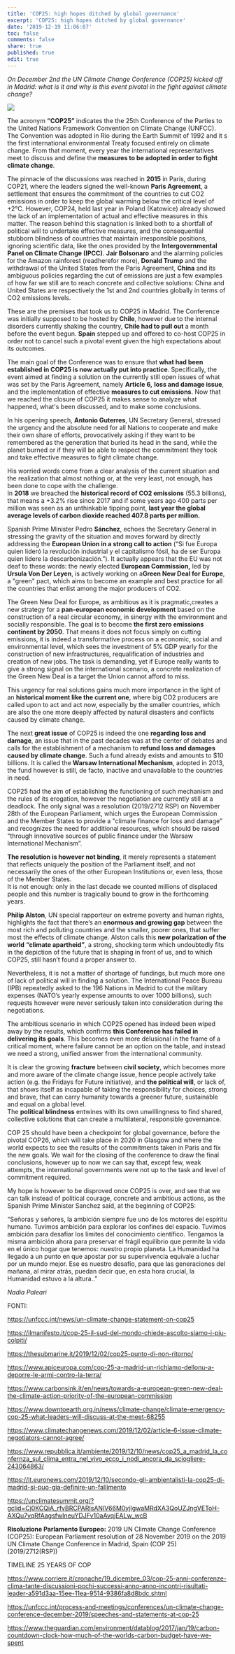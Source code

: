 ```yaml
---
title: 'COP25: high hopes ditched by global governance'
excerpt: 'COP25: high hopes ditched by global governance'
date: '2019-12-19 11:06:07'
toc: false
comments: false
share: true
published: true
edit: true
---
```

*On December 2nd the UN Climate Change Conference (COP25) kicked off in Madrid: what is it and why is this event pivotal in the fight against climate change?*

![](/assets/images/cop25madrid.jpg)

The acronym **“COP25”** indicates the the 25th Conference of the Parties to the United Nations Framework Convention on Climate Change (UNFCC). The Convention was adopted in Rio during the Earth Summit of 1992 and it s the first international environmental Treaty focused entirely on climate change. From that moment, every year the international representatives meet to discuss and define the **measures to be adopted in order to fight climate change**.

The pinnacle of the discussions was reached in **2015** in Paris, during COP21, where the leaders signed the well-known **Paris Agreement**, a settlement that ensures the commitment of the countries to cut CO2 emissions in order to keep the global warming below the critical level of +2°C. However, COP24, held last year in Poland (Katowice) already showed the lack of an implementation of actual and effective measures in this matter. The reason behind this stagnation is linked both to a shortfall of political will to undertake effective measures, and the consequential stubborn blindness of countries that maintain irresponsible positions, ignoring scientific data, like the ones provided by the **Intergovernmental Panel on Climate Change (IPCC)**. **Jair Bolsonaro** and the alarming policies for the Amazon rainforest​ (read​herefor more), **Donald Trump** and the withdrawal of the United States from the Paris Agreement, **China** and its ambiguous policies regarding the cut of emissions are just a few examples of how far we still are to reach concrete and collective solutions: China and United States are respectively the 1st and 2nd countries globally in terms of CO2 emissions levels.

These are the premises that took us to COP25 in Madrid. The Conference was initially supposed to be hosted by **Chile**, however due to the internal disorders currently shaking the country, **Chile had to pull out** a month before the event begun. **Spain** stepped up and offered to co-host COP25 in order not to cancel such a pivotal event given the high expectations about its outcomes.

The main goal of the Conference was to ensure that **what had been established in COP25 is now actually put into practice**. Specifically, the event aimed at finding a solution on the currently still open issues of what was set by the Paris Agreement, namely **Article 6,**​ **loss and damage issue**, and the implementation of effective **measures to cut emissions**. Now that we reached the closure of COP25 it makes sense to analyze what happened, what's been discussed, and to make some conclusions.

In his opening speech, **Antonio Guterres**, UN Secretary General, stressed the urgency and the absolute need for all Nations to cooperate and make their own share of efforts, provocatively asking if they want to be remembered as the generation that buried its head in the sand, while the planet burned or if they will be able to respect the commitment they took and take effective measures to fight climate change.

His worried words come from a clear analysis of the current situation and the realization that almost nothing or, at the very least, not enough, has been done to cope with the challenge.\
In **2018** we breached the **historical record of CO2 emissions** (55.3 billions), that means a +3.2% rise since 2017 and if some years ago 400 parts per million was seen as an unthinkable tipping point, **last year the global average levels of carbon dioxide reached 407.8 parts per million.**

Spanish Prime Minister Pedro **Sánchez**, echoes the Secretary General in stressing the gravity of the situation and moves forward by directly addressing the **European Union in a strong call to action** (“​Si fue Europa quien lideró la revolución industrial y el capitalismo fósil, ha de ser Europa quien lidere la descarbonización.”).​ It actually appears that the EU was not deaf to these words: the newly elected **European Commission,** led by **Ursula Von Der Leyen**, is actively working on a​ **Green New Deal for Europe**, a "green" pact, which aims to become an example and best practice for all the countries that enlist among the major producers of CO2.

The​ Green New Deal for Europe​, as ambitious as it is pragmatic​,​ creates a new strategy for a **pan-european economic development** based on the construction of a real circular economy, in sinergy with the environment and socially responsible. The goal is to become **the first zero emissions continent by 2050**. That means it does not focus simply on cutting emissions, it is indeed a transformative process on a economic, social and environmental level, which sees the investment of 5% GDP yearly for the construction of new infrastructures, requalification of industries and creation of new jobs. The task is demanding, yet if Europe really wants to give a strong signal on the international scenario, a concrete realization of the Green New Deal is a target the Union cannot afford to miss.

This urgency for real solutions gains much more importance in the light of an **historical moment like the current one**, where big CO2 producers are called upon to act and act now, especially by the smaller countries, which are also the one more deeply affected by natural disasters and conflicts caused by climate change.

The next **great issue** of COP25 is indeed the one **regarding ​loss and damage**, ​an issue that in the past decades was at the center of debates and calls for the establishment of a mechanism to **refund loss and damages caused by climate change**. Such a fund already exists and amounts to $10 billions. It is called the **Warsaw International Mechanism**, adopted in 2013, the fund however is still, de facto, inactive and unavailable to the countries in need.

COP25 had the aim of establishing the functioning of such mechanism and the rules of its erogation, however the negotiation are currently still at a deadlock. The only signal was a resolution (​2019/2712 RSP) on November 28th of the European Parliament, which urges the European Commission and the Member States to provide a "climate finance for loss and damage” and recognizes the need for additional resources, which should be raised “through innovative sources of public finance under the Warsaw International Mechanism”.

**The resolution is however not binding**, it merely represents a statement that reflects uniquely the position of the Parliament itself, and not necessarily the ones of the other European Institutions or, even less, those of the Member States.\
It is not enough: only in the last decade we counted millions of displaced people and this number is tragically bound to grow in the forthcoming years.

**Philip Alston**, UN special rapporteur on extreme poverty and human rights, highlights the fact that there’s an **enormous and growing gap** between the most rich and polluting countries and the smaller, poorer ones, that suffer most the effects of climate change. Alston calls this **new polarization of the world​** **“climate apartheid”​**, a strong, shocking term which undoubtedly fits in the depiction of the future that is shaping in front of us, and to which COP25, still hasn’t found a proper answer to.

Nevertheless, it is not a matter of shortage of fundings, but much more one of lack of political will in finding a solution. The International Peace Bureau (IPB) repeatedly asked to the 196 Nations in Madrid to cut the military expenses (NATO’s yearly expense amounts to over 1000 billions), such requests however were never seriously taken into consideration during the negotiations.

The ambitious scenario in which COP25 opened has indeed been wiped away by the results, which confirms **this Conference has failed in delivering its goals**. This becomes even more delusional in the frame of a critical moment, where failure cannot be an option on the table, and instead we need a strong, unified answer from the international community.

It is clear the growing **fracture** between **civil society**, which becomes more and more aware of the climate change issue, hence people actively take action (e.g. the Fridays for Future initiative), and **the political will**, or lack of, that shows itself as incapable of taking the responsibility for choices, strong and brave, that can carry humanity towards a​ greener future, sustainable and equal on a global level.\
The **political blindness** entwines with its own unwillingness to find shared, collective solutions that can create a multilateral, responsible governance.

COP 25 should have been a checkpoint for global governance, before the pivotal COP26, which will take place in 2020 in Glasgow and where the world expects to see the results of the commitments taken in Paris and fix the new goals. We wait for the closing of the conference to draw the final conclusions, however up to now we can say that, except few, weak attempts, the international governments were not up to the task and level of commitment required.

My hope is however to be disproved once COP25 is over, and see that we can talk instead of political courage, concrete and ambitious actions, as the Spanish Prime Minister Sanchez said, at the beginning of COP25:

“​Señoras y señores, la ambición siempre fue uno de los motores del espíritu humano. Tuvimos ambición para explorar los confines del espacio. Tuvimos ambición para desafiar los límites del conocimiento científico. Tengamos la misma ambición ahora para preservar el frágil equilibrio que permite la vida en el único hogar que tenemos: nuestro propio planeta. La Humanidad ha llegado a un punto en que apostar por su supervivencia equivale a luchar por un mundo mejor. Ese es nuestro desafío, para que las generaciones del mañana, al mirar atrás, puedan decir que, en esta hora crucial, la Humanidad estuvo a la altura..”

*Nadia Paleari* 

FONTI:

<https://unfccc.int/news/un-climate-change-statement-on-cop25>

<https://ilmanifesto.it/cop-25-il-sud-del-mondo-chiede-ascolto-siamo-i-piu-colpiti/>

<https://thesubmarine.it/2019/12/02/cop25-punto-di-non-ritorno/>

<https://www.apiceuropa.com/cop-25-a-madrid-un-richiamo-dellonu-a-deporre-le-armi-contro-la-terra/>

<https://www.carbonsink.it/en/news/towards-a-european-green-new-deal-the-climate-action-priority-of-the-european-commission>

<https://www.downtoearth.org.in/news/climate-change/climate-emergency-cop-25-what-leaders-will-discuss-at-the-meet-68255>

<https://www.climatechangenews.com/2019/12/02/article-6-issue-climate-negotiators-cannot-agree/>

<https://www.repubblica.it/ambiente/2019/12/10/news/cop25_a_madrid_la_confernza_sul_clima_entra_nel_vivo_ecco_i_nodi_ancora_da_sciogliere-243064863/>

<https://it.euronews.com/2019/12/10/secondo-gli-ambientalisti-la-cop25-di-madrid-si-puo-gia-definire-un-fallimento>

<https://unclimatesummit.org/?gclid=Cj0KCQiA_rfvBRCPARIsANlV66M0yjIgwaMRdXA3QoUZJngVEToH-AXQu7yqRfAagsfwIneuYDJFv10aAvqjEALw_wcB>

**Risoluzione Parlamento Europeo​:** 2019 UN Climate Change Conference (COP25): European Parliament resolution of 28 November 2019 on the 2019 UN Climate Change Conference in Madrid, Spain (COP 25) (2019/2712(RSP))

TIMELINE 25 YEARS OF COP

<https://www.corriere.it/cronache/19_dicembre_03/cop-25-anni-conferenze-clima-tante-discussioni-pochi-successi-anno-anno-incontri-risultati-leader-a591d3aa-15ee-11ea-9514-9386fa8d8bdc.shtml>

<https://unfccc.int/process-and-meetings/conferences/un-climate-change-conference-december-2019/speeches-and-statements-at-cop-25>

<https://www.theguardian.com/environment/datablog/2017/jan/19/carbon-countdown-clock-how-much-of-the-worlds-carbon-budget-have-we-spent>
